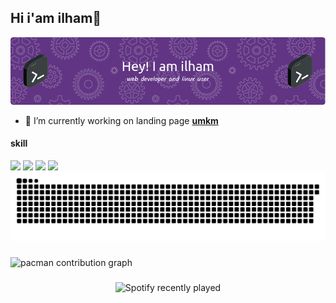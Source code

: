 ## Hi i'am ilham👋


![ilham supryadi](github-header-image.png)


<!--
**ilhamsupr/ilhamsupr** is a ✨ _special_ ✨ repository because its `README.md` (this file) appears on your GitHub profile.

Here are some ideas to get you started:

- 🔭 I’m currently working on ...
- 🌱 I’m currently learning ...
- 👯 I’m looking to collaborate on ...
- 🤔 I’m looking for help with ...
- 💬 Ask me about ...
- 📫 How to reach me: ...
- 😄 Pronouns: ...
- ⚡ Fun fact: ...
-->

- 🔭 I’m currently working on landing page [**umkm**](https://ilhamsupr.github.io/nasi-goreng-saja/)

#### skill

<img src="https://img.shields.io/badge/HTML5-E34F26?style=for-the-badge&logo=html5&logoColor=white" />
<img src="https://img.shields.io/badge/CSS3-1572B6?style=for-the-badge&logo=css3&logoColor=white" />
<img src="https://img.shields.io/badge/JavaScript-323330?style=for-the-badge&logo=javascript&logoColor=F7DF1E" />
<img src="https://img.shields.io/badge/Linux-FCC624?style=for-the-badge&logo=linux&logoColor=black" />








<br clear="both">

<img src="https://raw.githubusercontent.com/ilhamsupr/ilhamsupr/output/snake.svg" alt="Snake animation" />

###

<picture>
  <source media="(prefers-color-scheme: dark)" srcset="https://raw.githubusercontent.com/ilhamsupr/ilhamsupr/output/pacman-contribution-graph-dark.svg">
  <source media="(prefers-color-scheme: light)" srcset="https://raw.githubusercontent.com/ilhamsupr/ilhamsupr/output/pacman-contribution-graph.svg">
  <img alt="pacman contribution graph" src="https://raw.githubusercontent.com/ilhamsupr/ilhamsupr/output/pacman-contribution-graph.svg">
</picture>

###

<div align="center">
  <img src="https://spotify-recently-played-readme.vercel.app/api?count=5" alt="Spotify recently played"  />
</div>

###